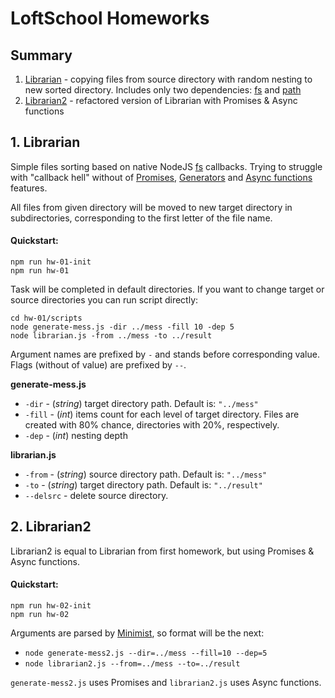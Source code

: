 # LoftSchool Homeworks

## Summary

1. [Librarian](#1-librarian) - copying files from source directory with random nesting to new sorted directory. 
Includes only two dependencies: [fs](https://nodejs.org/api/fs.html) and [path](https://nodejs.org/api/path.html)
2. [Librarian2](#2-librarian2) - refactored version of Librarian with Promises & Async functions

## 1. Librarian

Simple files sorting based on native NodeJS [fs](https://nodejs.org/api/fs.html) callbacks.
Trying to struggle with "callback hell" without of 
[Promises](https://developer.mozilla.org/ru/docs/Web/JavaScript/Reference/Global_Objects/Promise), 
[Generators](https://developer.mozilla.org/ru/docs/Web/JavaScript/Reference/Global_Objects/Generator) 
and [Async functions](https://developer.mozilla.org/en-US/docs/Web/JavaScript/Reference/Operators/async_function) features.

All files from given directory will be moved to new target directory 
in subdirectories, corresponding to the first letter of the file name.

#### Quickstart:

```
npm run hw-01-init
npm run hw-01
```

Task will be completed in default directories.
If you want to change target or source directories you can run script directly:

```
cd hw-01/scripts
node generate-mess.js -dir ../mess -fill 10 -dep 5
node librarian.js -from ../mess -to ../result
```

Argument names are prefixed by `-` and stands before corresponding value. 
Flags (without of value) are prefixed by `--`.

__generate-mess.js__

* `-dir` - (_string_) target directory path. Default is: `"../mess"`
* `-fill` - (_int_) items count for each level of target directory. 
Files are created with 80% chance, directories with 20%, respectively.
* `-dep` - (_int_) nesting depth

__librarian.js__

* `-from` - (_string_) source directory path. Default is: `"../mess"`
* `-to` - (_string_) target directory path. Default is: `"../result"`
* `--delsrc` - delete source directory. 

## 2. Librarian2

Librarian2 is equal to Librarian from first homework, but using Promises & Async functions.

#### Quickstart:

```
npm run hw-02-init
npm run hw-02
```

Arguments are parsed by [Minimist](https://www.npmjs.com/package/minimist), 
so format will be the next:

- `node generate-mess2.js --dir=../mess --fill=10 --dep=5`
- `node librarian2.js --from=../mess --to=../result`

`generate-mess2.js` uses Promises and `librarian2.js` uses Async functions.
